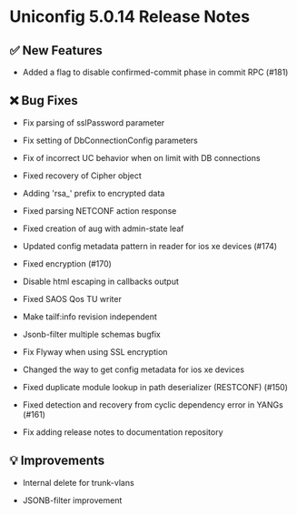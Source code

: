 # Uniconfig 5.0.14 Release Notes 
 
## :white_check_mark: New Features 
 
 - Added a flag to disable confirmed-commit phase in commit RPC (#181)
 
## :x: Bug Fixes 
 
 - Fix parsing of sslPassword parameter
 
 - Fix setting of DbConnectionConfig parameters
 
 - Fix of incorrect UC behavior when on limit with DB connections
 
 - Fixed recovery of Cipher object
 
 - Adding 'rsa_' prefix to encrypted data
 
 - Fixed parsing NETCONF action response
 
 - Fixed creation of aug with admin-state leaf
 
 - Updated config metadata pattern in reader for ios xe devices (#174)
 
 - Fixed encryption (#170)
 
 - Disable html escaping in callbacks output
 
 - Fixed SAOS Qos TU writer
 
 - Make tailf:info revision independent
 
 - Jsonb-filter multiple schemas bugfix
 
 - Fix Flyway when using SSL encryption
 
 - Changed the way to get config metadata for ios xe devices
 
 - Fixed duplicate module lookup in path deserializer (RESTCONF) (#150)
 
 - Fixed detection and recovery from cyclic dependency error in YANGs (#161)
 
 - Fix adding release notes to documentation repository
 
## :bulb: Improvements 
 
 - Internal delete for trunk-vlans
 
 - JSONB-filter improvement
 
